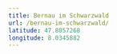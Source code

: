 ```yaml
---
title: Bernau im Schwarzwald
url: /bernau-im-schwarzwald/
latitude: 47.8057268
longitude: 8.0345882
---
```

